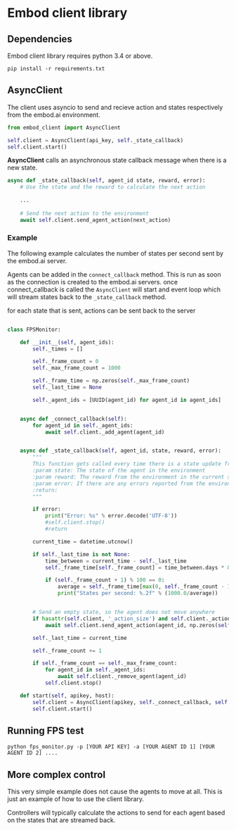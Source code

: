 # Embod client library

## Dependencies

Embod client library requires python 3.4 or above.

```
pip install -r requirements.txt
```


## AsyncClient

The client uses asyncio to send and recieve action and states respectively from the embod.ai environment.

```python
from embod_client import AsyncClient

self.client = AsyncClient(api_key, self._state_callback)
self.client.start()
```

**AsyncClient** calls an asynchronous state callback message when there is a new state.
```python
async def _state_callback(self, agent_id state, reward, error):
    # Use the state and the reward to calculate the next action
    
    ...
    
    # Send the next action to the environment
    await self.client.send_agent_action(next_action)
```

### Example 

The following example calculates the number of states per second sent by the embod.ai server.

Agents can be added in the `connect_callback` method. This is run as soon as the connection is created to the embod.ai servers.
once connect_callback is called the `AsyncClient` will start and event loop which will stream states back to the `_state_callback` method.

for each state that is sent, actions can be sent back to the server


```python

class FPSMonitor:

    def __init__(self, agent_ids):
        self._times = []

        self._frame_count = 0
        self._max_frame_count = 1000

        self._frame_time = np.zeros(self._max_frame_count)
        self._last_time = None

        self._agent_ids = [UUID(agent_id) for agent_id in agent_ids]


    async def _connect_callback(self):
        for agent_id in self._agent_ids:
            await self.client._add_agent(agent_id)


    async def _state_callback(self, agent_id, state, reward, error):
        """
        This function gets called every time there is a state update from the environment
        :param state: The state of the agent in the environment
        :param reward: The reward from the environment in the current state
        :param error: If there are any errors reported from the environment
        :return:
        """

        if error:
            print("Error: %s" % error.decode('UTF-8'))
            #self.client.stop()
            #return

        current_time = datetime.utcnow()

        if self._last_time is not None:
            time_between = current_time - self._last_time
            self._frame_time[self._frame_count] = time_between.days * 86400000 + time_between.seconds * 1000 + time_between.microseconds / 1000

            if (self._frame_count + 1) % 100 == 0:
                average = self._frame_time[max(0, self._frame_count - 100):self._frame_count].mean()
                print("States per second: %.2f" % (1000.0/average))


        # Send an empty state, so the agent does not move anywhere
        if hasattr(self.client, '_action_size') and self.client._action_size is not None:
            await self.client.send_agent_action(agent_id, np.zeros(self.client._action_size))

        self._last_time = current_time

        self._frame_count += 1

        if self._frame_count == self._max_frame_count:
            for agent_id in self._agent_ids:
                await self.client._remove_agent(agent_id)
            self.client.stop()

    def start(self, apikey, host):
        self.client = AsyncClient(apikey, self._connect_callback, self._state_callback, host)
        self.client.start()


```

## Running FPS test

```
python fps_monitor.py -p [YOUR API KEY] -a [YOUR AGENT ID 1] [YOUR AGENT ID 2] ....
```

## More complex control

This very simple example does not cause the agents to move at all. This is just an example of how to use the client library.

Controllers will typically calculate the actions to send for each agent based on the states that are streamed back.

